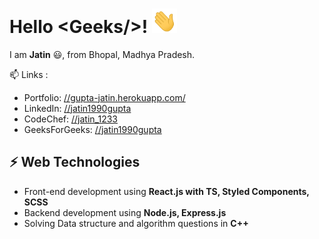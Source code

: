 # Hello \<Geeks/>! <img src="https://raw.githubusercontent.com/ABSphreak/ABSphreak/master/gifs/Hi.gif" width="40"/>

I am **Jatin** 😃, from Bhopal, Madhya Pradesh.

 📫 Links :
-  Portfolio: [//gupta-jatin.herokuapp.com/](https://gupta-jatin.herokuapp.com/)
-  LinkedIn: [//jatin1990gupta](https://www.linkedin.com/in/jatin1990gupta/)
-  CodeChef: [//jatin_1233](https://www.codechef.com/users/jatin_1233)
-  GeeksForGeeks: [//jatin1990gupta](https://auth.geeksforgeeks.org/user/jatin1990gupta)


##  ⚡ Web Technologies
-   Front-end development using  **React.js with TS, Styled Components, SCSS**
-   Backend development using  **Node.js, Express.js**
-   Solving Data structure and algorithm questions in  **C++**


<!--
**jatin1990gupta/jatin1990gupta** is a ✨ _special_ ✨ repository because its `README.md` (this file) appears on your GitHub profile.

Here are some ideas to get you started:

- 🔭 I’m currently working on ...
- 🌱 I’m currently learning ...
- 👯 I’m looking to collaborate on ...
- 🤔 I’m looking for help with ...
- 💬 Ask me about ...
- 📫 How to reach me: ...
- 😄 Pronouns: ...
- ⚡ Fun fact: ...
-->
